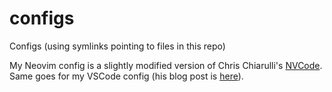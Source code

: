 # configs
Configs (using symlinks pointing to files in this repo)

My Neovim config is a slightly modified version of Chris Chiarulli's [NVCode](https://https://github.com/ChristianChiarulli/nvim).  
Same goes for my VSCode config (his blog post is [here](https://www.chrisatmachine.com/Neovim/22-vscodium-neovim/)).
